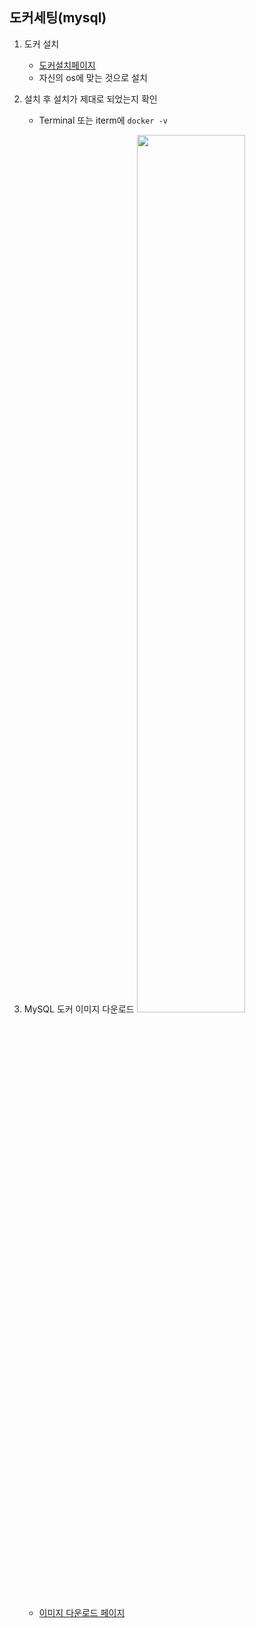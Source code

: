 ## 도커세팅(mysql)

1. 도커 설치

   - [도커설치페이지](https://www.docker.com/products/docker-desktop/)
   - 자신의 os에 맞는 것으로 설치

2. 설치 후 설치가 제대로 되었는지 확인

   - Terminal 또는 iterm에 `docker -v`

3. MySQL 도커 이미지 다운로드
   <img src="" width="60%" height="60%"/>
   - [이미지 다운로드 페이지](https://hub.docker.com/_/mysql)
